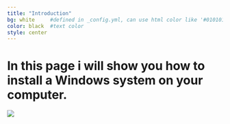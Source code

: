 ```yaml
---
title: "Introduction"
bg: white     #defined in _config.yml, can use html color like '#010101'
color: black  #text color
style: center
---
```


# In this page i will show you how to install a Windows system on your computer.
<img src="http://knowledge76.com/images/Windows_Dual_Install_09.png"/>
